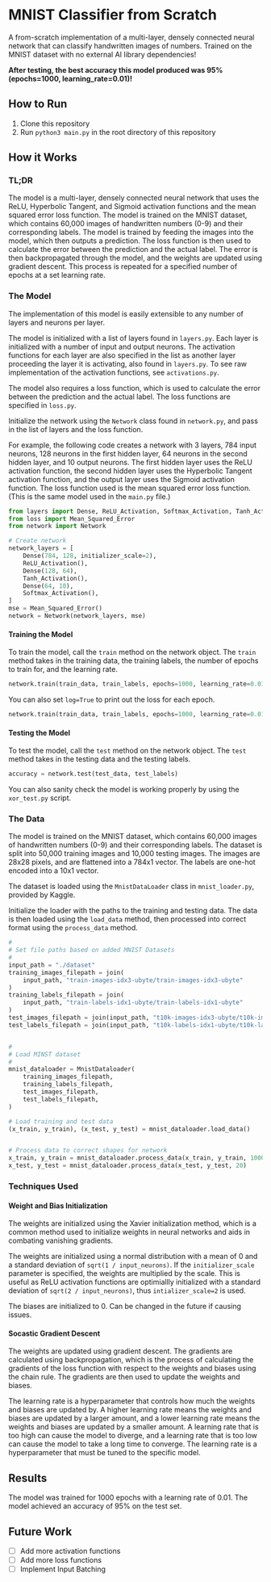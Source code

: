 # MNIST Classifier from Scratch

A from-scratch implementation of a multi-layer, densely connected neural network that can classify handwritten images of numbers. Trained on the MNIST dataset with no external AI library dependencies!

**After testing, the best accuracy this model produced was 95% (epochs=1000, learning_rate=0.01)!**

## How to Run

1. Clone this repository
2. Run `python3 main.py` in the root directory of this repository

## How it Works

### TL;DR

The model is a multi-layer, densely connected neural network that uses the ReLU, Hyperbolic Tangent, and Sigmoid activation functions and the mean squared error loss function. The model is trained on the MNIST dataset, which contains 60,000 images of handwritten numbers (0-9) and their corresponding labels. The model is trained by feeding the images into the model, which then outputs a prediction. The loss function is then used to calculate the error between the prediction and the actual label. The error is then backpropagated through the model, and the weights are updated using gradient descent. This process is repeated for a specified number of epochs at a set learning rate.

### The Model

The implementation of this model is easily extensible to any number of layers and neurons per layer.

The model is initialized with a list of layers found in `layers.py`. Each layer is initialized with a number of input and output neurons. The activation functions for each layer are also specified in the list as another layer proceeding the layer it is activating, also found in `layers.py`. To see raw implementation of the activation functions, see `activations.py`.

The model also requires a loss function, which is used to calculate the error between the prediction and the actual label. The loss functions are specified in `loss.py`.

Initialize the network using the `Network` class found in `network.py`, and pass in the list of layers and the loss function.

For example, the following code creates a network with 3 layers, 784 input neurons, 128 neurons in the first hidden layer, 64 neurons in the second hidden layer, and 10 output neurons. The first hidden layer uses the ReLU activation function, the second hidden layer uses the Hyperbolic Tangent activation function, and the output layer uses the Sigmoid activation function. The loss function used is the mean squared error loss function. (This is the same model used in the `main.py` file.)

```python
from layers import Dense, ReLU_Activation, Softmax_Activation, Tanh_Activation
from loss import Mean_Squared_Error
from network import Network

# Create network
network_layers = [
    Dense(784, 128, initializer_scale=2),
    ReLU_Activation(),
    Dense(128, 64),
    Tanh_Activation(),
    Dense(64, 10),
    Softmax_Activation(),
]
mse = Mean_Squared_Error()
network = Network(network_layers, mse)
```

#### Training the Model

To train the model, call the `train` method on the network object. The `train` method takes in the training data, the training labels, the number of epochs to train for, and the learning rate.

```python
network.train(train_data, train_labels, epochs=1000, learning_rate=0.01)
```

You can also set `log=True` to print out the loss for each epoch.

```python
network.train(train_data, train_labels, epochs=1000, learning_rate=0.01, log=True)
```

#### Testing the Model

To test the model, call the `test` method on the network object. The `test` method takes in the testing data and the testing labels.

```python
accuracy = network.test(test_data, test_labels)
```

You can also sanity check the model is working properly by using the `xor_test.py` script.

### The Data

The model is trained on the MNIST dataset, which contains 60,000 images of handwritten numbers (0-9) and their corresponding labels. The dataset is split into 50,000 training images and 10,000 testing images. The images are 28x28 pixels, and are flattened into a 784x1 vector. The labels are one-hot encoded into a 10x1 vector.

The dataset is loaded using the `MnistDataLoader` class in `mnist_loader.py`, provided by Kaggle.

Initialize the loader with the paths to the training and testing data. The data is then loaded using the `load_data` method, then processed into correct format using the `process_data` method.

```python
#
# Set file paths based on added MNIST Datasets
#
input_path = "./dataset"
training_images_filepath = join(
    input_path, "train-images-idx3-ubyte/train-images-idx3-ubyte"
)
training_labels_filepath = join(
    input_path, "train-labels-idx1-ubyte/train-labels-idx1-ubyte"
)
test_images_filepath = join(input_path, "t10k-images-idx3-ubyte/t10k-images-idx3-ubyte")
test_labels_filepath = join(input_path, "t10k-labels-idx1-ubyte/t10k-labels-idx1-ubyte")


#
# Load MINST dataset
#
mnist_dataloader = MnistDataloader(
    training_images_filepath,
    training_labels_filepath,
    test_images_filepath,
    test_labels_filepath,
)

# Load training and test data
(x_train, y_train), (x_test, y_test) = mnist_dataloader.load_data()


# Process data to correct shapes for network
x_train, y_train = mnist_dataloader.process_data(x_train, y_train, 1000)
x_test, y_test = mnist_dataloader.process_data(x_test, y_test, 20)
```

### Techniques Used

#### Weight and Bias Initialization

The weights are initialized using the Xavier initialization method, which is a common method used to initialize weights in neural networks and aids in combating vanishing gradients.

The weights are initialized using a normal distribution with a mean of 0 and a standard deviation of `sqrt(1 / input_neurons)`. If the `initializer_scale` parameter is specified, the weights are multiplied by the scale. This is useful as ReLU activation functions are optimiallly initialized with a standard deviation of `sqrt(2 / input_neurons)`, thus `intializer_scale=2` is used.

The biases are initialized to 0. Can be changed in the future if causing issues.

#### Socastic Gradient Descent

The weights are updated using gradient descent. The gradients are calculated using backpropagation, which is the process of calculating the gradients of the loss function with respect to the weights and biases using the chain rule. The gradients are then used to update the weights and biases.

The learning rate is a hyperparameter that controls how much the weights and biases are updated by. A higher learning rate means the weights and biases are updated by a larger amount, and a lower learning rate means the weights and biases are updated by a smaller amount. A learning rate that is too high can cause the model to diverge, and a learning rate that is too low can cause the model to take a long time to converge. The learning rate is a hyperparameter that must be tuned to the specific model.

## Results

The model was trained for 1000 epochs with a learning rate of 0.01. The model achieved an accuracy of 95% on the test set.

## Future Work

- [ ] Add more activation functions
- [ ] Add more loss functions
- [ ] Implement Input Batching
